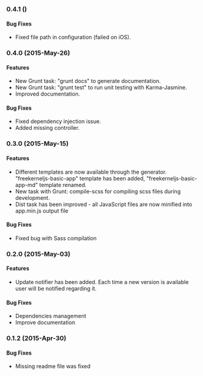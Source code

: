 <a name="0.4.1"></a>
### 0.4.1 ()

#### Bug Fixes

* Fixed file path in configuration (failed on iOS).

<a name="0.4.0"></a>
### 0.4.0 (2015-May-26)

#### Features

* New Grunt task: "grunt docs" to generate documentation.
* New Grunt task: "grunt test" to run unit testing with Karma-Jasmine.
* Improved documentation.

#### Bug Fixes

* Fixed dependency injection issue.
* Added missing controller.


<a name="0.3.0"></a>
### 0.3.0 (2015-May-15)

#### Features

* Different templates are now available through the generator. "freekerneljs-basic-app" template has been added, "freekerneljs-basic-app-md" template renamed.
* New task with Grunt: compile-scss for compiling scss files during development.
* Dist task has been improved - all JavaScript files are now minified into app.min.js output file

#### Bug Fixes

* Fixed bug with Sass compilation

<a name="0.2.0"></a>
### 0.2.0 (2015-May-03)

#### Features

* Update notifier has been added. Each time a new version is available user will be notified regarding it.

#### Bug Fixes

* Dependencies management
* Improve documentation


<a name="0.1.2"></a>
### 0.1.2 (2015-Apr-30)

#### Bug Fixes

* Missing readme file was fixed
